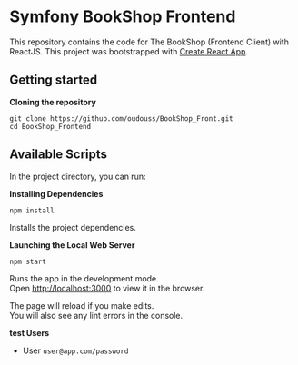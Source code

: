Symfony BookShop Frontend
==========

This repository contains the code for The BookShop (Frontend Client) with ReactJS.
This project was bootstrapped with [Create React App](https://github.com/facebook/create-react-app).

Getting started
---------------

**Cloning the repository**

```
git clone https://github.com/oudouss/BookShop_Front.git
cd BookShop_Frontend
```

## Available Scripts

In the project directory, you can run:

**Installing Dependencies**

```
npm install
```

Installs the project dependencies.

**Launching the Local Web Server**

```
npm start
```

Runs the app in the development mode.\
Open [http://localhost:3000](http://localhost:3000) to view it in the browser.

The page will reload if you make edits.\
You will also see any lint errors in the console.

**test Users**
- User  `user@app.com/password`
